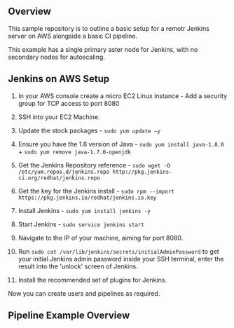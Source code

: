 ## Overview

This sample repository is to outline a basic setup for a remotr Jenkins server on AWS alongside a basic CI pipeline.

This example has a single primary aster node for Jenkins, with no secondary nodes for autoscaling.

## Jenkins on AWS Setup

1. In your AWS console create a micro EC2 Linux instance - Add a security group for TCP access to port 8080

2. SSH into your EC2 Machine.

3. Update the stock packages - ``sudo yum update –y``

4. Ensure you have the 1.8 version of Java - ``sudo yum install java-1.8.0`` + ``sudo yum remove java-1.7.0-openjdk``

5. Get the Jenkins Repository reference - ``sudo wget -O /etc/yum.repos.d/jenkins.repo http://pkg.jenkins-ci.org/redhat/jenkins.repo``

6. Get the key for the Jenkins install - ``sudo rpm --import https://pkg.jenkins.io/redhat/jenkins.io.key``

7. Install Jenkins - ``sudo yum install jenkins -y``

8. Start Jenkins - ``sudo service jenkins start``

9. Navigate to the IP of your machine, aiming for port 8080.

10. Run ``sudo cat /var/lib/jenkins/secrets/initialAdminPassword`` to get your initial Jenkins admin password inside your SSH terminal, enter the result into the 'unlock' screen of Jenkins.

11. Install the recommended set of plugins for Jenkins.

Now you can create users and pipelines as required.

## Pipeline Example Overview

